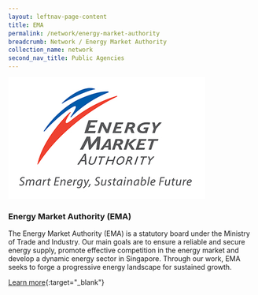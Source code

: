 ```yaml
---
layout: leftnav-page-content
title: EMA
permalink: /network/energy-market-authority
breadcrumb: Network / Energy Market Authority
collection_name: network
second_nav_title: Public Agencies
---
```


<img src= "/images/partners/EMA_Logo.jpg" alt="1" style="width:400px;height:246px;">

<h3>Energy Market Authority (EMA)</h3>

The Energy Market Authority (EMA) is a statutory board under the Ministry of Trade and Industry. Our main goals are to ensure a reliable and secure energy supply, promote effective competition in the energy market and develop a dynamic energy sector in Singapore. Through our work, EMA seeks to forge a progressive energy landscape for sustained growth.

[Learn more](https://www.ema.gov.sg ){:target="_blank"}
